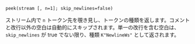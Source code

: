 ```
peek(stream [, n=1]; skip_newlines=false)
```

ストリーム内で `n` トークン先を覗き見し、トークンの種類を返します。コメントと改行以外の空白は自動的にスキップされます。単一の改行を含む空白は、`skip_newlines` が true でない限り、種類 `K"NewlineWs"` として返されます。
